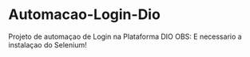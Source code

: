 # Automacao-Login-Dio
Projeto de automaçao de Login na Plataforma DIO
OBS: E necessario a instalaçao do Selenium!

